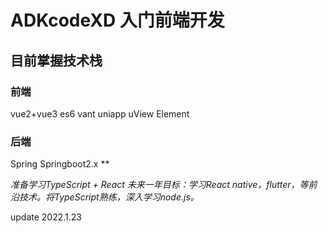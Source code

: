 # ADKcodeXD  入门前端开发

## 目前掌握技术栈

### 前端
vue2+vue3 es6 vant uniapp uView Element
### 后端
Spring Springboot2.x **

*准备学习TypeScript + React
未来一年目标：学习React native，flutter，等前沿技术。将TypeScript熟练，深入学习node.js。*



update 2022.1.23
